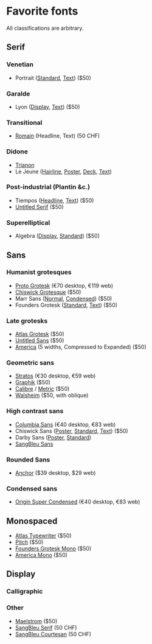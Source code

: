 # Favorite fonts
All classifications are arbitrary. 

## Serif
### Venetian 
* Portrait ([Standard][1], [Text][2]) ($50) 

### Garalde 
* Lyon ([Display][3], [Text][4]) ($50) 

### Transitional 
* [Romain][5] (Headline, Text) (50 CHF)

### Didone
* [Trianon][6]
* Le Jeune ([Hairline][7], [Poster][8], [Deck][9], [Text][10]) 

### Post-industrial (Plantin &c.) 
* Tiempos ([Headline][11], [Text][12]) ($50) 
* [Untitled Serif][13] ($50) 

### Superelliptical 
* Algebra ([Display][14], [Standard][15]) ($50) 

## Sans
### Humanist grotesques
* [Proto Grotesk][16] (€70 desktop, €119 web)
* [Chiswick Grotesque][17] ($50) 
* Marr Sans ([Normal][18], [Condensed][19]) ($50) 
* Founders Grotesk ([Standard][20], [Text][21]) ($50) 

### Late grotesks
* [Atlas Grotesk][22] ($50) 
* [Untitled Sans][23] ($50) 
* [America][24] (5 widths, Compressed to Expanded) ($50) 

### Geometric sans
* [Stratos][25] (€30 desktop, €59 web)
* [Graphik][26] ($50) 
* [Calibre][27] / [Metric][28] ($50) 
* [Walsheim][29] ($50, with oblique) 

### High contrast sans
* [Columbia Sans][30] (€40 desktop, €83 web)
* Chiswick Sans ([Poster][31], [Standard][32], [Text][33]) ($50) 
* Darby Sans ([Poster][34], [Standard][35])
* [SangBleu Sans][36]

### Rounded Sans 
* [Anchor][37] ($39 desktop, $29 web) 

### Condensed sans
* [Origin Super Condensed][38] (€40 desktop, €83 web)

## Monospaced
* [Atlas Typewriter][39] ($50) 
* [Pitch][40] ($50)
* [Founders Grotesk Mono][41] ($50) 
* [America Mono][42] ($50) 

## Display 

### Calligraphic 

### Other 
* [Maelstrom][43] ($50) 
* [SangBleu Serif][44] (50 CHF)
* [SangBleu Courtesan][45] (50 CHF)

[1]:	https://commercialtype.com/catalog/portrait/portrait
[2]:	https://commercialtype.com/catalog/portrait/portrait_text
[3]:	https://commercialtype.com/catalog/lyon/lyon_display
[4]:	https://commercialtype.com/catalog/lyon/lyon_text
[5]:	https://www.swisstypefaces.com/fonts/romain/
[6]:	https://productiontype.com/collection/trianon_collection
[7]:	https://commercialtype.com/catalog/lejeune/lejeune_hairline
[8]:	https://commercialtype.com/catalog/lejeune/lejeune_poster
[9]:	https://commercialtype.com/catalog/lejeune/lejeune_deck
[10]:	https://commercialtype.com/catalog/lejeune/lejeune_text
[11]:	https://klim.co.nz/retail-fonts/tiempos-headline/
[12]:	https://klim.co.nz/retail-fonts/tiempos-text/
[13]:	https://klim.co.nz/retail-fonts/untitled-serif/
[14]:	https://commercialtype.com/catalog/algebra/algebra_display
[15]:	https://commercialtype.com/catalog/algebra/algebra
[16]:	https://productiontype.com/family/proto_grotesk
[17]:	https://commercialtype.com/catalog/chiswick_grotesque/chiswick_grotesque
[18]:	https://commercialtype.com/catalog/marr_sans/marr_sans
[19]:	https://commercialtype.com/catalog/marr_sans/marr_sans_condensed
[20]:	https://klim.co.nz/retail-fonts/founders-grotesk/
[21]:	https://klim.co.nz/retail-fonts/founders-grotesk-text/
[22]:	https://commercialtype.com/catalog/atlas/atlas_grotesk
[23]:	https://klim.co.nz/retail-fonts/untitled-sans/
[24]:	https://www.grillitype.com/typefaces/gt-america
[25]:	https://productiontype.com/family/stratos
[26]:	https://commercialtype.com/catalog/graphik/graphik
[27]:	https://klim.co.nz/retail-fonts/calibre/
[28]:	https://klim.co.nz/retail-fonts/metric/%20
[29]:	https://www.grillitype.com/typefaces/gt-walsheim
[30]:	https://productiontype.com/family/columbia_sans
[31]:	https://commercialtype.com/catalog/chiswick_sans/chiswick_sans_poster
[32]:	https://commercialtype.com/catalog/chiswick_sans/chiswick_sans
[33]:	https://commercialtype.com/catalog/chiswick_sans/chiswick_sans_text
[34]:	https://commercialtype.com/catalog/darby/darby_sans_poster
[35]:	https://commercialtype.com/catalog/darby/darby_sans
[36]:	https://www.swisstypefaces.com/fonts/sangbleu/
[37]:	https://processtypefoundry.com/fonts/anchor/
[38]:	https://productiontype.com/family/origin_super_condensed
[39]:	https://commercialtype.com/catalog/atlas/atlas_typewriter
[40]:	https://klim.co.nz/retail-fonts/pitch/
[41]:	https://klim.co.nz/retail-fonts/founders-grotesk-mono/
[42]:	https://www.grillitype.com/typefaces/gt-america
[43]:	https://klim.co.nz/retail-fonts/maelstrom/
[44]:	https://www.swisstypefaces.com/fonts/sangbleu/
[45]:	https://www.swisstypefaces.com/fonts/sangbleu/